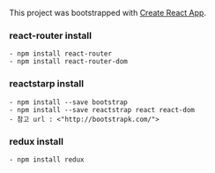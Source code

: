 This project was bootstrapped with [Create React App](https://github.com/facebook/create-react-app).

### react-router install

    - npm install react-router
    - npm install react-router-dom

### reactstarp install

    - npm install --save bootstrap
    - npm install --save reactstrap react react-dom
    - 참고 url : <"http://bootstrapk.com/">

### redux install

    - npm install redux
